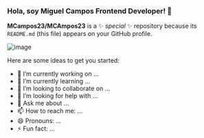 ### Hola, soy Miguel Campos Frontend Developer! 👋


**MCampos23/MCAmpos23** is a ✨ _special_ ✨ repository because its `README.md` (this file) appears on your GitHub profile.

![image](https://user-images.githubusercontent.com/63472933/130363102-6482a681-c3b8-4a24-bde6-ad924d21f726.png)

Here are some ideas to get you started:

- 🔭 I’m currently working on ...
- 🌱 I’m currently learning ...
- 👯 I’m looking to collaborate on ...
- 🤔 I’m looking for help with ...
- 💬 Ask me about ...
- 📫 How to reach me: ...
- 😄 Pronouns: ...
- ⚡ Fun fact: ...


